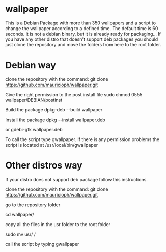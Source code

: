 # wallpaper

This is a Debian Package with more than 350 wallpapers and a script to change the wallpaper according to a defined time. 
The default time is 60 seconds. It is not a debian binary, but it is already ready for packaging... If you have any other distro that doesn't support deb packages you should just clone the repository and move the folders from here to the root folder.

# Debian way
clone the repository with the command:
git clone https://github.com/mauricioph/wallpaper.git

Give the right permission to the post install file
sudo chmod 0555 wallpaper/DEBIAN/postinst

Build the package
dpkg-deb --build wallpaper

Install the package
dpkg --install wallpaper.deb

or gdebi-gtk wallpaper.deb
  
To call the script type gwallpaper. If there is any permission problems the script is located at /usr/local/bin/gwallpaper

# Other distros way
If your distro does not support deb package follow this instructions.

clone the repository with the command:
git clone https://github.com/mauricioph/wallpaper.git

go to the repository folder

cd wallpaper/

copy all the files in the usr folder to the root folder

sudo mv usr/ /

call the script by typing 
gwallpaper
